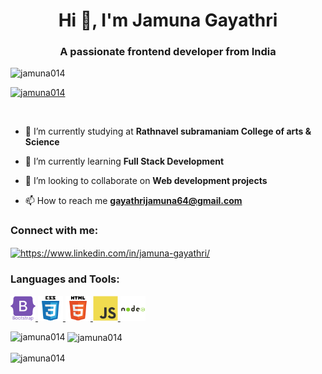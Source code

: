 <h1 align="center">Hi 👋, I'm Jamuna Gayathri</h1>
<h3 align="center">A passionate frontend developer from India</h3>

<p align="left"> <img src="https://komarev.com/ghpvc/?username=jamuna014&label=Profile%20views&color=0e75b6&style=flat" alt="jamuna014" /> </p>

<p align="left"> <a href="https://github.com/ryo-ma/github-profile-trophy"><img src="https://github-profile-trophy.vercel.app/?username=jamuna014" alt="jamuna014" /></a> </p>

<p align="left"> <a href="https://twitter.com/" target="blank"><img src="https://img.shields.io/twitter/follow/?logo=twitter&style=for-the-badge" alt="" /></a> </p>

- 🔭 I’m currently studying at **Rathnavel subramaniam College of arts & Science**

- 🌱 I’m currently learning **Full Stack Development**

- 👯 I’m looking to collaborate on **Web development projects**

- 📫 How to reach me **gayathrijamuna64@gmail.com**

<h3 align="left">Connect with me:</h3>
<p align="left">
<a href="https://linkedin.com/in/https://www.linkedin.com/in/jamuna-gayathri/" target="blank"><img align="center" src="https://raw.githubusercontent.com/rahuldkjain/github-profile-readme-generator/master/src/images/icons/Social/linked-in-alt.svg" alt="https://www.linkedin.com/in/jamuna-gayathri/" height="30" width="40" /></a>
</p>

<h3 align="left">Languages and Tools:</h3>
<p align="left"> <a href="https://getbootstrap.com" target="_blank" rel="noreferrer"> <img src="https://raw.githubusercontent.com/devicons/devicon/master/icons/bootstrap/bootstrap-plain-wordmark.svg" alt="bootstrap" width="40" height="40"/> </a> <a href="https://www.w3schools.com/css/" target="_blank" rel="noreferrer"> <img src="https://raw.githubusercontent.com/devicons/devicon/master/icons/css3/css3-original-wordmark.svg" alt="css3" width="40" height="40"/> </a> <a href="https://www.w3.org/html/" target="_blank" rel="noreferrer"> <img src="https://raw.githubusercontent.com/devicons/devicon/master/icons/html5/html5-original-wordmark.svg" alt="html5" width="40" height="40"/> </a> <a href="https://developer.mozilla.org/en-US/docs/Web/JavaScript" target="_blank" rel="noreferrer"> <img src="https://raw.githubusercontent.com/devicons/devicon/master/icons/javascript/javascript-original.svg" alt="javascript" width="40" height="40"/> </a> <a href="https://nodejs.org" target="_blank" rel="noreferrer"> <img src="https://raw.githubusercontent.com/devicons/devicon/master/icons/nodejs/nodejs-original-wordmark.svg" alt="nodejs" width="40" height="40"/> </a> </p>

<p><img align="left" src="https://github-readme-stats.vercel.app/api/top-langs?username=jamuna014&show_icons=true&locale=en&layout=compact" alt="jamuna014" /></p>

<p>&nbsp;<img align="center" src="https://github-readme-stats.vercel.app/api?username=jamuna014&show_icons=true&locale=en" alt="jamuna014" /></p>

<p><img align="center" src="https://github-readme-streak-stats.herokuapp.com/?user=jamuna014&" alt="jamuna014" /></p>
